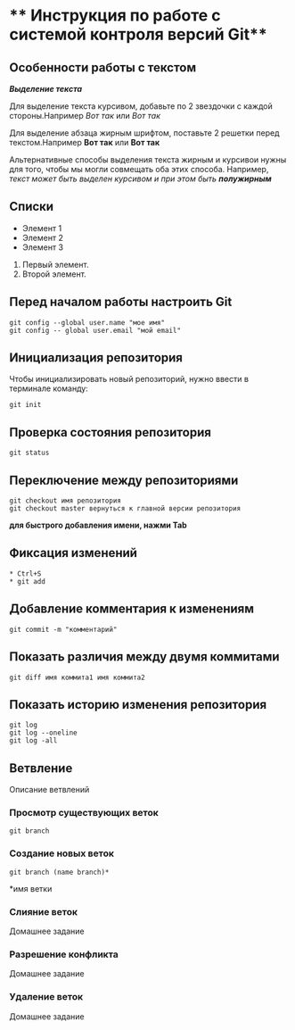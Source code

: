 # ** Инструкция по работе с системой контроля версий Git**

## Особенности работы с текстом


__*Выделение текста*__


Для выделение текста курсивом, добавьте по 2 звездочки  с каждой стороны.Например  *Вот так* или _Вот так_


Для выделение абзаца жирным шрифтом, поставьте 2 решетки перед текстом.Например **Вот так** или __Вот так__

Альтернативные способы выделения текста жирным и курсивои нужны для того, чтобы мы могли совмещать оба этих способа. Например, _текст может быть выделен курсивом и при этом быть **полужирным**_

## Списки

* Элемент 1
* Элемент 2
* Элемент 3

1. Первый элемент.
2. Второй элемент.






## Перед началом работы настроить Git

    git config --global user.name "мое имя"
    git config -- global user.email "мой email"

## Инициализация репозитория

Чтобы инициализировать новый репозиторий, нужно ввести в терминале команду:

    git init

## Проверка состояния репозитория 


    git status


## Переключение между репозиториями

    git checkout имя репозитория
    git checkout master вернуться к главной версии репозитория

**для быстрого добавления имени, нажми Tab**

## Фиксация изменений

    * Ctrl+S
    * git add

## Добавление комментария к изменениям

    git commit -m "комментарий"

## Показать различия между двумя коммитами

    git diff имя коммита1 имя коммита2

## Показать историю изменения репозитория

    git log
    git log --oneline
    git log -all

## Ветвление

Описание ветвлений



### Просмотр существующих веток
    
    git branch

### Создание новых веток

    git branch (name branch)*

*имя ветки

### Слияние веток
Домашнее задание

### Разрешение конфликта
Домашнее задание

### Удаление веток
Домашнее задание 

